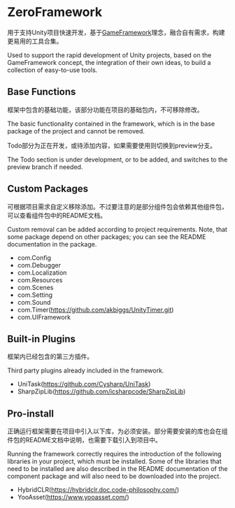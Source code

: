 # ZeroFramework

用于支持Unity项目快速开发，基于[GameFramework](https://github.com/EllanJiang/GameFramework)理念，融合自有需求，构建更易用的工具合集。

Used to support the rapid development of Unity projects, based on the GameFramework concept, the integration of their own ideas, to build a collection of easy-to-use tools.

## Base Functions

框架中包含的基础功能，该部分功能在项目的基础包内，不可移除修改。

The basic functionality contained in the framework, which is in the base package of the project and cannot be removed.

Todo部分为正在开发，或待添加内容，如果需要使用则切换到preview分支。

The Todo section is under development, or to be added, and switches to the preview branch if needed.

## Custom Packages

可根据项目需求自定义移除添加。不过要注意的是部分组件包会依赖其他组件包，可以查看组件包中的README文档。

Custom removal can be added according to project requirements. Note, that some package depend on other packages; you can see the README documentation in the package.

* com.Config
* com.Debugger
* com.Localization
* com.Resources
* com.Scenes
* com.Setting
* com.Sound
* com.Timer(https://github.com/akbiggs/UnityTimer.git)
* com.UIFramework

## Built-in Plugins

框架内已经包含的第三方插件。

Third party plugins already included in the framework.

* UniTask(https://github.com/Cysharp/UniTask)
* SharpZipLib(https://github.com/icsharpcode/SharpZipLib)

## Pro-install

正确运行框架需要在项目中引入以下库，为必须安装。部分需要安装的库也会在组件包的README文档中说明，也需要下载引入到项目中。

Running the framework correctly requires the introduction of the following libraries in your project, which must be installed. Some of the libraries that need to be installed are also described in the README documentation of the component package and will also need to be downloaded into the project.

* HybridCLR(https://hybridclr.doc.code-philosophy.com/)
* YooAsset(https://www.yooasset.com/)